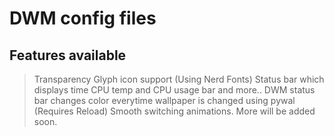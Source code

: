 # DWM config files

## Features available 
 > Transparency 
 > Glyph icon support (Using Nerd Fonts)
 > Status bar which displays time CPU temp and CPU usage bar and more.. 
 > DWM status bar changes color everytime wallpaper is changed using pywal (Requires Reload)
 > Smooth switching animations.
 More will be added soon.

